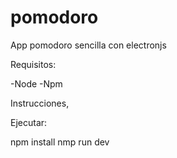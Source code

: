 # pomodoro
App pomodoro sencilla con electronjs

Requisitos:

-Node 
-Npm

Instrucciones, 

Ejecutar:

npm install
nmp run dev 
